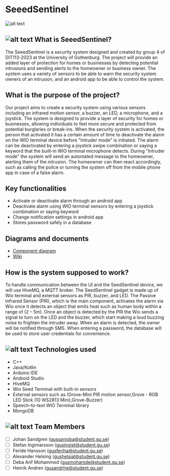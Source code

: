 # SeeedSentinel

![alt text](https://i.imgur.com/nvrCLK7.png)

## ![alt text](https://i.imgur.com/nnc05xy.png) What is SeeedSentinel?

The SeeedSentinel is a security system designed and created by group 4 of DIT113-2023 at the University of Gothenburg.
The project will provide an added layer of protection for homes or businesses by detecting potential intrusions and 
sending alerts to the homeowner or business owner. The system uses a variety of sensors to be able to warn the security
system owners of an intrusion, and an android app to be able to control the system.


## What is the purpose of the project?

Our project aims to create a security system using various sensors including an infrared motion sensor, a buzzer, an LED, 
a microphone, and a joystick. The system is designed to provide a layer of security for homes or businesses, allowing 
individuals to feel more secure and protected from potential burglaries or break-ins. 
When the security system is activated, the person that activated it has a certain amount of time to deactivate the alarm 
on the WIO terminal device before "Intruder mode" is initiated. The alarm can be deactivated by entering a joystick swipe 
combination or saying a keyword that the built-in WIO terminal microphone detects. During "Intruder mode" the system will 
send an automated message to the homeowner, alerting them of the intrusion. The homeowner can then react accordingly,
such as calling the police or turning the system off from the mobile phone app in case of a false alarm.

## Key functionalities

- Activate or deactivate alarm through an android app
- Deactivate alarm using WIO terminal sensors by entering a joystick combination or saying keyword
- Change notification settings in android app
- Stores password safely in a database

## Diagrams and documents

- [Component diagram](https://git.chalmers.se/courses/dit113/2023/group-4/thief-detector/-/wikis/uploads/ba0a6d5df55323925547d3189a61e5c1/Blank_diagram_-_Component_Diagram__6_.png/)
- [Wiki](https://git.chalmers.se/courses/dit113/2023/group-4/thief-detector/-/wikis/SeeedSentinel/)


## How is the system supposed to work?

To handle communication between the UI and the SeedSentinel device, we will use HiveMQ, a MQTT broker.
The SeedSentinel gadget is made up of Wio terminal and external sensors as PIR, buzzer, and LED. The Passive Infrared 
Sensor (PIR), which is the main component, activates the alarm via Wio once it detects an object that emits heat such as
human body within a range of (2 – 5m).
Once an object is detected by the PIR the Wio sends a signal to turn on the LED and the buzzer, which start making a loud 
buzzing noise to frighten the intruder away.
When an alarm is detected, the owner will be notified through SMS. When entering a password, the database will be used 
to store user credentials for convenience.



## ![alt text](https://i.imgur.com/GBdgh4z.png) Technologies used

- C++
- Java/Kotlin
- Arduino IDE
- Android Studio
- HiveMQ 
- Wio Seed Terminal with built-in sensors
- External sensors such as (Grove-Mini PIR motion sensor,Grove - RGB LED Stick (10 WS2813 Mini),Grove-Buzzer)
- Speech-to-text WIO Terminal library
- MongoDB


## ![alt text](https://i.imgur.com/S0Q1MxJ.png) Team Members

- [ ] Johan Sandgren (gussanjoba@student.gu.se)
- [ ] Stefan Ingimarsson (gusingist@student.gu.se)
- [ ] Feride Hansson (gusferiha@student.gu.se)
- [ ] Alexander Helsing (gushelsial@student.gu.se)
- [ ] Deba Arif Mohammed (gusmohamde@student.gu.se)
- [ ] Henrik Andren (gusandrhe@student.gu.se)
